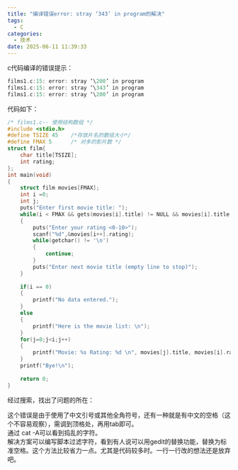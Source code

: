 ```yaml
---
title: "编译错误error: stray ‘343’ in program的解决"
tags:
  - C
categories:
  - 技术
date: 2025-06-11 11:39:33
---
```


c代码编译的错误提示：

```c
films1.c:15: error: stray ‘\200’ in program
films1.c:15: error: stray ‘\343’ in program
films1.c:15: error: stray ‘\200’ in program
```

代码如下：

```c
/* films1.c-- 使用结构数组 */
#include <stdio.h>
#define TSIZE 45 	/*存放片名的数组大小*/
#define FMAX 5		/* 对多的影片数 */
struct film{
	char title[TSIZE];
	int rating;
};
int main(void)
{
	struct film movies[FMAX];
	int i =0;
	int j;
	puts("Enter first movie title: ");
	while(i < FMAX && gets(movies[i].title) != NULL && movies[i].title != '\0')
	{
		puts("Enter your rating <0-10>");
		scanf("%d",&movies[i++].rating);
		while(getchar() != '\n')
		{
			continue;
		}
		puts("Enter next movie title (empty line to stop)");
	}
	
	if(i == 0)
	{
		printf("No data entered.");
	}
	else
	{
		printf("Here is the movie list: \n");
	}
	for(j=0;j<i;j++)
	{
		printf("Movie: %s Rating: %d \n", movies[j].title, movies[i].rating);
	}
	printf("Bye!\n");
	
	return 0;
}
```

经过搜索，找出了问题的所在：

这个错误是由于使用了中文引号或其他全角符号，还有一种就是有中文的空格（这个不容易观察），需调到顶格处，再用tab即可。  
通过 cat -A可以看到捣乱的字符。  
解决方案可以编写脚本过滤字符，看到有人说可以用gedit的替换功能，替换为标准空格。这个方法比较省力一点。尤其是代码较多时。一行一行改的想法还是放弃吧。

